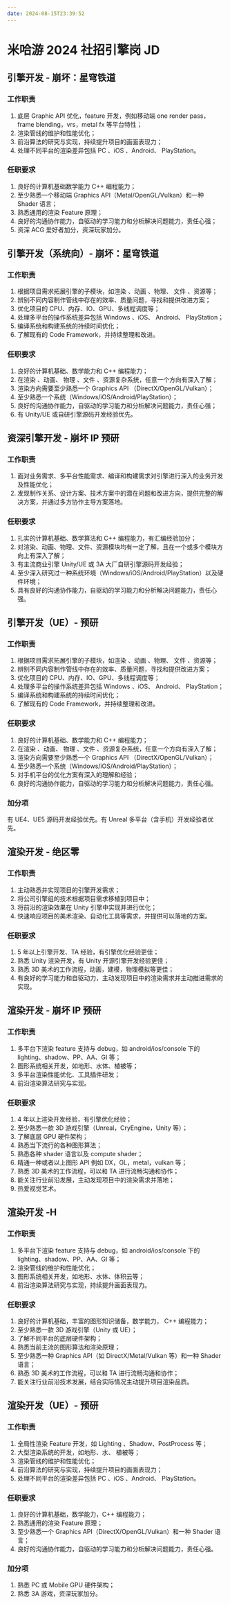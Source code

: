 ```yaml
---
date: 2024-08-15T23:39:52
---
```


# 米哈游 2024 社招引擎岗 JD

## 引擎开发 - 崩坏：星穹铁道

### 工作职责

1. 底层 Graphic API 优化，feature 开发，例如移动端 one render pass，frame blending，vrs，metal fx 等平台特性；
2. 渲染管线的维护和性能优化；
3. 前沿算法的研究与实现，持续提升项目的画面表现力；
4. 处理不同平台的渲染差异包括 PC 、iOS 、Android、 PlayStation。

### 任职要求

1. 良好的计算机基础数学能力 C++ 编程能力；
2. 至少熟悉一个移动端 Graphics API（Metal/OpenGL/Vulkan）和一种 Shader 语言；
3. 熟悉通用的渲染 Feature 原理；
4. 良好的沟通协作能力，自驱动的学习能力和分析解决问题能力，责任心强；
5. 资深 ACG 爱好者加分，资深玩家加分。

## 引擎开发（系统向）- 崩坏：星穹铁道

### 工作职责

1. 根据项目需求拓展引擎的子模块，如渲染 、动画 、物理、 文件 、资源等；
2. 辨别不同内容制作管线中存在的效率、质量问题，寻找和提供改进方案；
3. 优化项目的 CPU、内存、IO、GPU、多线程调度等；
4. 处理多平台的操作系统差异包括 Windows 、iOS、 Android、 PlayStation；
5. 编译系统和构建系统的持续时间优化；
6. 了解现有的 Code Framework，并持续整理和改进。

### 任职要求

1. 良好的计算机基础、数学能力和 C++ 编程能力；
2. 在渲染 、动画、 物理 、文件 、资源复杂系统，任意一个方向有深入了解；
3. 渲染方向需要至少熟悉一个 Graphics API （DirectX/OpenGL/Vulkan）；
4. 至少熟悉一个系统（Windows/iOS/Android/PlayStation）；
5. 良好的沟通协作能力，自驱动的学习能力和分析解决问题能力，责任心强；
6. 有 Unity/UE 或自研引擎源码开发经验优先。

## 资深引擎开发 - 崩坏 IP 预研

### 工作职责

1. 面对业务需求、多平台性能需求、编译和构建需求对引擎进行深入的业务开发及性能优化；
2. 发现制作关系、设计方案、技术方案中的潜在问题和改进方向，提供完整的解决方案，并通过多方协作主导方案落地。

### 任职要求

1. 扎实的计算机基础、数学算法和 C++ 编程能力，有汇编经验加分；
2. 对渲染、动画、物理、文件、资源模块均有一定了解，且在一个或多个模块方向上有深入了解；
3. 有主流商业引擎 Unity/UE 或 3A 大厂自研引擎源码开发经验；
4. 至少深入研究过一种系统环境（Windows/iOS/Android/PlayStation）以及硬件环境；
5. 具有良好的沟通协作能力，自驱动的学习能力和分析解决问题能力，责任心强。

## 引擎开发（UE）- 预研

### 工作职责

1. 根据项目需求拓展引擎的子模块，如渲染 、动画 、物理、 文件 、资源等；
2. 辨别不同内容制作管线中存在的效率、质量问题，寻找和提供改进方案；
3. 优化项目的 CPU、内存、IO、GPU、多线程调度等；
4. 处理多平台的操作系统差异包括 Windows 、iOS、 Android、 PlayStation；
5. 编译系统和构建系统的持续时间优化；
6. 了解现有的 Code Framework，并持续整理和改进。

### 任职要求

1. 良好的计算机基础、数学能力和 C++ 编程能力；
2. 在渲染 、动画、 物理 、文件 、资源复杂系统，任意一个方向有深入了解；
3. 渲染方向需要至少熟悉一个 Graphics API （DirectX/OpenGL/Vulkan）；
4. 至少熟悉一个系统（Windows/iOS/Android/PlayStation）；
5. 对手机平台的优化方案有深入的理解和经验；
6. 良好的沟通协作能力，自驱动的学习能力和分析解决问题能力，责任心强。

### 加分项

有 UE4、UE5 源码开发经验优先。有 Unreal 多平台（含手机）开发经验者优先。

## 渲染开发 - 绝区零

### 工作职责

1. 主动熟悉并实现项目的引擎开发需求；
2. 将公司引擎组的技术根据项目需求移植到项目中；
3. 将前沿的渲染效果在 Unity 引擎中实现并进行优化；
4. 快速响应项目的美术渲染、自动化工具等需求，并提供可以落地的方案。

### 任职要求

1. 5 年以上引擎开发、TA 经验，有引擎优化经验更佳；
2. 熟悉 Unity 渲染开发，有 Unity 开源引擎开发经验更佳；
3. 熟悉 3D 美术的工作流程，动画，建模，物理模拟等更佳；
4. 有良好的学习能力和自驱动力，主动发现项目中的渲染需求并主动推进需求的实现。

## 渲染开发 - 崩坏 IP 预研

### 工作职责

1. 多平台下渲染 feature 支持与 debug，如 android/ios/console 下的 lighting、shadow、PP、AA、GI 等；
2. 图形系统相关开发，如地形、水体、植被等；
3. 多平台渲染性能优化、工具插件研发；
4. 前沿渲染算法研究与实现。

### 任职要求

1. 4 年以上渲染开发经验，有引擎优化经验；
2. 至少熟悉一款 3D 游戏引擎（Unreal，CryEngine，Unity 等）；
3. 了解底层 GPU 硬件架构；
4. 熟悉当下流行的各种图形算法；
5. 熟悉各种 shader 语言以及 compute shader；
6. 精通一种或者以上图形 API 例如 DX，GL，metal，vulkan 等；
7. 熟悉 3D 美术的工作流程，可以和 TA 进行流畅沟通和协作；
8. 能关注行业前沿发展，主动发现项目中的渲染需求并落地；
9. 热爱视觉艺术。

## 渲染开发 -H

### 工作职责

1. 多平台下渲染 feature 支持与 debug，如 android/ios/console 下的 lighting、shadow、PP、AA、GI 等；
2. 渲染管线的维护和性能优化；
3. 图形系统相关开发，如地形、水体、体积云等；
4. 前沿渲染算法研究与实现，持续提升画面表现力。

### 任职要求

1. 良好的计算机基础，丰富的图形知识储备，数学能力， C++ 编程能力；
2. 至少熟悉一款 3D 游戏引擎（Unity 或 UE）；
3. 了解不同平台的底层硬件架构；
4. 熟悉当前主流的图形算法和渲染原理；
5. 至少熟悉一种 Graphics API（如 DirectX/Metal/Vulkan 等）和一种 Shader 语言；
6. 熟悉 3D 美术的工作流程，可以和 TA 进行流畅沟通和协作；
7. 能关注行业前沿技术发展，结合实际情况主动提升项目渲染品质。

## 渲染开发（UE）- 预研

### 工作职责

1. 全局性渲染 Feature 开发，如 Lighting 、Shadow、PostProcess 等；
2. 大型渲染系统的开发，如地形、水、 植被等；
3. 渲染管线的维护和性能优化；
4. 前沿算法的研究与实现，持续提升项目的画面表现力；
5. 处理不同平台的渲染差异包括 PC 、iOS 、Android、 PlayStation。

### 任职要求

1. 良好的计算机基础，数学能力，C++ 编程能力；
2. 熟悉通用的渲染 Feature 原理；
3. 至少熟悉一个 Graphics API（DirectX/OpenGL/Vulkan）和一种 Shader 语言；
4. 良好的沟通协作能力，自驱动的学习能力和分析解决问题能力，责任心强。

### 加分项

1. 熟悉 PC 或 Mobile GPU 硬件架构；
2. 熟悉 3A 游戏，资深玩家加分。

